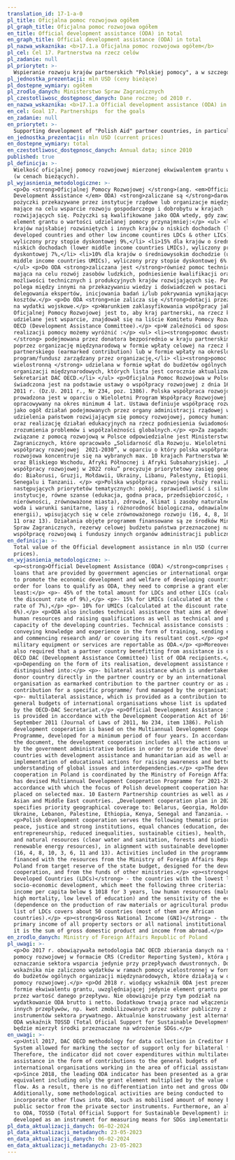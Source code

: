 ```yaml
---
translation_id: 17-1-a-0
pl_title: Oficjalna pomoc rozwojowa ogółem
pl_graph_title: Oficjalna pomoc rozwojowa ogółem
en_title: Official development assistance (ODA) in total
en_graph_title: Official development assistance (ODA) in total
pl_nazwa_wskaznika: <b>17.1.a Oficjalna pomoc rozwojowa ogółem</b>
pl_cel: Cel 17. Partnerstwa na rzecz celów
pl_zadanie: null
pl_priorytet: >-
  Wspieranie rozwoju krajów partnerskich "Polskiej pomocy", a w szczególności krajów priorytetowych (Białoruś, Etiopia, Gruzja, Kenia, Liban, Mołdawia, Palestyna, Senegal, Tanzania i Ukraina)
pl_jednostka_prezentacji: mln USD (ceny bieżące)
pl_dostepne_wymiary: ogółem
pl_zrodlo_danych: Ministerstwo Spraw Zagranicznych
pl_czestotliwosc_dostępnosc_danych: Dane roczne; od 2010 r.
en_nazwa_wskaznika: <b>17.1.a Official development assistance (ODA) in total</b>
en_cel: Goal 17. Partnerships  for the goals
en_zadanie: null
en_priorytet: >-
  Supporting development of "Polish Aid" partner countries, in particular priority countries (Belarus, Ethiopia, Georgia, Kenya, Lebanon, Moldova, Palestine, Senegal, Tanzania and Ukraine)
en_jednostka_prezentacji: mln USD (current prices)
en_dostepne_wymiary: total
en_czestotliwosc_dostępnosc_danych: Annual data; since 2010
published: true
pl_definicja: >-
  Wielkość oficjalnej pomocy rozwojowej mierzonej ekwiwalentem grantu w mln USD
  (w cenach bieżących).
pl_wyjasnienia_metodologiczne: >-
  <p>Do <strong>Oficjalnej Pomocy Rozwojowej </strong>(ang. <em>Official
  Development Assistance </em> ODA) <strong>zaliczane są </strong>darowizny i
  pożyczki przekazywane przez instytucje rządowe lub organizacje międzynarodowe,
  mające na celu wsparcie rozwoju gospodarczego i dobrobytu w krajach
  rozwijających się. Pożyczki są kwalifikowane jako ODA wtedy, gdy zawierają
  element grantu o wartości udzielanej pomocy przynajmniej:</p> <ul> <li>45% dla
  krajów najsłabiej rozwiniętych i innych krajów o niskich dochodach (least
  developed countries and other low income countires LDCs & other LICs),
  wyliczony przy stopie dyskontowej 9%,</li> <li>15% dla krajów o średnich i
  niskich dochodach (lower middle income countries LMICs), wyliczony przy stopie
  dyskontowej 7%,</li> <li>10% dla krajów o średniowysokim dochodzie (upper
  middle income countries UMICs), wyliczony przy stopie dyskontowej 6%.</li>
  </ul> <p>Do ODA <strong>zaliczana jest </strong>również pomoc techniczna,
  mająca na celu rozwój zasobów ludzkich, podniesienie kwalifikacji oraz
  możliwości technicznych i produkcyjnych krajów rozwijających się. Pomoc ta
  polega między innymi na przekazywaniu wiedzy i doświadczeń w postaci szkoleń,
  delegowania ekspertów, inicjowania badań i/lub pokrywania wynikających z tego
  kosztów.</p> <p>Do ODA <strong>nie zalicza się </strong>dotacji przeznaczonych
  na wydatki wojskowe.</p> <p>Warunkiem zaklasyfikowania współpracy jako
  Oficjalnej Pomocy Rozwojowej jest to, aby kraj partnerski, na rzecz którego
  udzielane jest wsparcie, znajdował się na liście Komitetu Pomocy Rozwojowej
  OECD (Development Assistance Committee).</p> <p>W zależności od sposobu
  realizacji pomocy możemy wyróżnić :</p> <ul> <li><strong>pomoc dwustronną
  </strong> podejmowana przez donatora bezpośrednio w kraju partnerskim bądź
  poprzez organizację międzynarodową w formie wpłaty celowej na rzecz kraju
  partnerskiego (earmarked contribution) lub w formie wpłaty na określony
  program/fundusz zarządzany przez organizację,</li> <li><strong>pomoc
  wielostronną </strong> udzielana w formie wpłat do budżetów ogólnych
  organizacji międzynarodowych, których lista jest corocznie aktualizowana przez
  Sekretariat DAC OECD.</li> </ul> <p>Oficjalna Pomoc Rozwojowa w Polsce
  świadczona jest na podstawie ustawy o współpracy rozwojowej z dnia 16 września
  2011 r. (Dz.U. 2011 r., Nr 234, poz. 1386). Polska współpraca rozwojowa
  prowadzona jest w oparciu o Wieloletni Program Współpracy Rozwojowej
  opracowywany na okres minimum 4 lat. Ustawa definiuje współpracę rozwojową
  jako ogół działań podejmowanych przez organy administracji rządowej w celu
  udzielenia państwom rozwijającym się pomocy rozwojowej, pomocy humanitarnej
  oraz realizację działań edukacyjnych na rzecz podniesienia świadomości i
  zrozumienia problemów i współzależności globalnych.</p> <p>Za zagadnienia
  związane z pomocą rozwojową w Polsce odpowiedzialne jest Ministerstwo Spraw
  Zagranicznych, które opracowało „Solidarność dla Rozwoju. Wieloletni program
  współpracy rozwojowej  2021-2030”, w oparciu o który polska współpraca
  rozwojowa koncentruje się na wybranych max. 10 krajach Partnerstwa Wschodniego
  oraz Bliskiego Wschodu, Afryki Północnej i Afryki Subsaharyjskiej. „Plan
  współpracy rozwojowej w 2022 roku” precyzuje priorytetowy zasięg geograficzny
  do: Białorusi, Gruzji, Mołdawii, Ukrainy, Libanu, Palestyny, Etiopii, Kenii,
  Senegalu i Tanzanii. </p> <p>Polska współpraca rozwojowa służy realizacji
  następujących priorytetów tematycznych: pokój, sprawiedliwość i silne
  instytucje, równe szanse (edukacja, godna praca, przedsiębiorczość, redukcja
  nierówności, zrównoważone miasta), zdrowie, klimat i zasoby naturalne (czysta
  woda i warunki sanitarne, lasy i różnorodność biologiczna, odnawialne źródła
  energii), wpisujących się w cele zrównoważonego rozwoju (16, 4, 8, 10, 3, 6,
  11 oraz 13). Działania objęte programem finansowane są ze środków Ministerstwa
  Spraw Zagranicznych, rezerwy celowej budżetu państwa przeznaczonej na
  współpracę rozwojową i funduszy innych organów administracji publicznej.</p>
en_definicja: >-
  Total value of the Official development assistance in mln USD (current
  prices).
en_wyjasnienia_metodologiczne: >-
  <p><strong>Official Development Assistance (ODA) </strong>comprises grants and
  loans that are provided by government agencies or international organizations
  to promote the economic development and welfare of developing countries. In
  order for loans to qualify as ODA, they need to comprise a grant element of at
  least:</p> <p>- 45% of the total amount for LDCs and other LICs (calculated at
  the discount rate of 9%),</p> <p>- 15% for LMICs (calculated at the discount
  rate of 7%),</p> <p>- 10% for UMICs (calculated at the discount rate of
  6%).</p> <p>ODA also includes technical assistance that aims at developing
  human resources and raising qualifications as well as technical and productive
  capacity of the developing countries. Technical assistance consists in, i. a.,
  conveying knowledge and experience in the form of training, sending experts
  and commencing research and/ or covering its resultant cost.</p> <p>No
  military equipment or services are reportable as ODA.</p> <p>Moreover, it is
  also required that a partner country benefitting from assistance is on the
  OECD DAC (Development Assistance Committee) list of ODA recipients.</p>
  <p>Depending on the form of its realisation, development assistance might be
  distinguished into:</p> <p>- bilateral assistance which is undertaken by the
  donor country directly in the partner country or by an international
  organisation as earmarked contribution to the partner country or as a
  contribution for a specific programme/ fund managed by the organisation,</p>
  <p>- multilateral assistance, which is provided as a contribution to the
  general budgets of international organisations whose list is updated annually
  by the OECD-DAC Secretariat.</p> <p>Official Development Assistance in Poland
  is provided in accordance with the Development Cooperation Act of 16th
  September 2011 (Journal of Laws of 2011, No 234, item 1386). Polish
  development cooperation is based on the Multiannual Development Cooperation
  Programme, developed for a minimum period of four years. In accordance with
  the document, the development cooperation includes all the actions undertaken
  by the government administrative bodies in order to provide the developing
  countries with development assistance and humanitarian aid as well as the
  implementation of educational actions for raising awareness and better
  understanding of global issues and interdependencies.</p> <p>The development
  cooperation in Poland is coordinated by the Ministry of Foreign Affairs that
  has devised Multiannual Development Cooperation Programme for 2021-2030 in
  accordance with which the focus of Polish development cooperation has been
  placed on selected max. 10 Eastern Partnership countries as well as African,
  Asian and Middle East countries. „Development cooperation plan in 2021”
  specifies priority geographical coverage to: Belarus, Georgia, Moldova,
  Ukraine, Lebanon, Palestine, Ethiopia, Kenya, Senegal and Tanzania. </p>
  <p>Polish development cooperation serves the following thematic priorities:
  peace, justice and strong institutions, equal chances (education, decent work,
  entrepreneurship, reduced inequalities, sustainable cities), health, climate
  and natural resources (clear water and sanitation, forests and biodiversity,
  renewable energy resources), in alignment with sustainable development goals
  (16, 4, 8, 10, 3, 6, 11 and 13). Activities included in the programme are
  financed with the resources from the Ministry of Foreign Affairs Republic of
  Poland from target reserve of the state budget, designed for the development
  cooperation, and from the funds of other ministries.</p> <p><strong>Least
  Developed Countries (LDCs)</strong> - the countries with the lowest levels of
  socio-economic development, which meet the following three criteria: average
  income per capita below $ 1018 for 3 years, low human resources (malnutrition,
  high mortality, low level of education) and the sensitivity of the economy
  (dependence on the production of raw materials or agricultural products). The
  list of LDCs covers about 50 countries (most of them are African
  countries).</p> <p><strong>Gross National Income (GNI)</strong> - the gross
  primary income of all property sectors or all national institutional sectors
  it is the sum of gross domestic product and income from abroad.</p>
en_zrodlo_danych: Ministry of Foreign Affairs Republic of Poland
pl_uwagi: >-
  <p>Do 2017 r. obowiązywała metodologia DAC OECD zbierania danych na temat
  pomocy rozwojowej w formacie CRS (Creditor Reporting System), która pozwala na
  oznaczanie sektora wsparcia jedynie przy przepływach dwustronnych. Do
  wskaźnika nie zaliczono wydatków w ramach pomocy wielostronnej w formie wpłat
  do budżetów ogólnych organizacji międzynarodowych, które działają w obszarze
  pomocy rozwojowej.</p> <p>Od 2018 r. wiodący wskaźnik ODA jest prezentowany w
  formie ekwiwalentu grantu, uwzględniającej jedynie element grantu pomnożony
  przez wartość danego przepływu. Nie obowiązuje przy tym podział na
  wydatkowanie ODA brutto i netto. Dodatkowo trwają prace nad włączeniem do ODA
  innych przepływów, np. kwot zmobilizowanych przez sektor publiczny z
  instrumentów sektora prywatnego. Aktualnie konstruowany jest alternatywny do
  ODA wskaźnik TOSSD (Total Oficial Support for Sustainable Development), który
  będzie mierzył środki przeznaczane na wdrożenie SDGs.</p>
en_uwagi: >-
  <p>Until 2017, DAC OECD methodology for data collection in Creditor Reporting
  System allowed for marking the sector of support only for bilateral flows.
  Therefore, the indicator did not cover expenditures within multilateral
  assistance in the form of contributions to the general budgets of
  international organisations working in the area of official assistance.</p>
  <p>Since 2018, the leading ODA indicator has been presented as a grant
  equivalent including only the grant element multiplied by the value of a given
  flow. As a result, there is no differentiation into net and gross ODA.
  Additionally, some methodological activities are being conducted to
  incorporate other flows into ODA, such as mobilised amount of money by the
  public sector from the private sector instruments. Furthermore, an alternative
  to ODA, TOSSD (Total Official Support for Sustainable Development) is being
  developed as an instrument for measuring means for SDGs implementation.</p>
pl_data_aktualizacji_danych: 06-02-2024
pl_data_aktualizacji_metadanych: 23-05-2023
en_data_aktualizacji_danych: 06-02-2024
en_data_aktualizacji_metadanych: 23-05-2023
---
```

